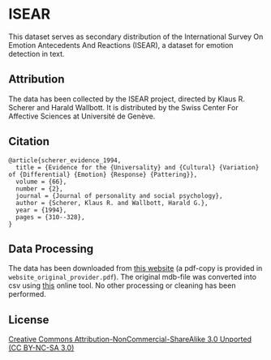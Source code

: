 # ISEAR

This dataset serves as secondary distribution of the International Survey On Emotion Antecedents And Reactions (ISEAR), a dataset for emotion detection in text.

## Attribution
The data has been collected by the ISEAR project, directed by Klaus R. Scherer and Harald Wallbott. It is distributed by the Swiss Center For Affective Sciences at Université de Genève.

## Citation

```
@article{scherer_evidence_1994,
  title = {Evidence for the {Universality} and {Cultural} {Variation} of {Differential} {Emotion} {Response} {Pattering}},
  volume = {66},
  number = {2},
  journal = {Journal of personality and social psychology},
  author = {Scherer, Klaus R. and Wallbott, Harald G.},
  year = {1994},
  pages = {310--328},
}
```

## Data Processing
The data has been downloaded from [this  website](https://www.unige.ch/cisa/research/materials-and-online-research/research-material/) (a pdf-copy is provided in `website_original_provider.pdf`). The original mdb-file was converted into csv using [this](https://www.rebasedata.com/convert-mdb-to-csv-online) online tool. No other processing or cleaning has been performed.

## License
[Creative Commons Attribution-NonCommercial-ShareAlike 3.0 Unported (CC BY-NC-SA 3.0)](http://creativecommons.org/licenses/by-nc-sa/3.0/)


